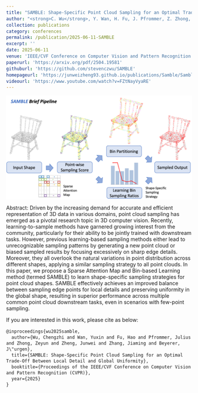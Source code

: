 ```yaml
---
title: "SAMBLE: Shape-Specific Point Cloud Sampling for an Optimal Trade-Off Between Local Detail and Global Uniformity"
author: "<strong>C. Wu</strong>, Y. Wan, H. Fu, J. Pfrommer, Z. Zhong, J. Zheng, J. Zhang, and J. Beyerer"
collection: publications
category: conferences
permalink: /publication/2025-06-11-SAMBLE
excerpt: ''
date: 2025-06-11
venue: 'IEEE/CVF Conference on Computer Vision and Pattern Recognition (CVPR)'
paperurl: 'https://arxiv.org/pdf/2504.19581'
githuburl: 'https://github.com/stevenczwu/SAMBLE'
homepageurl: 'https://junweizheng93.github.io/publications/Samble/Samble.html'
videourl: 'https://www.youtube.com/watch?v=FZtNayVyaRE'
---
```


<img src="./images/teasers/teaser_SAMBLE.png" alt="teaser_SAMBLE" style="display: block; margin: auto;">

Abstract: Driven by the increasing demand for accurate and efficient representation of 3D data in various domains, point cloud sampling has emerged as a pivotal research topic in 3D computer vision. Recently, learning-to-sample methods have garnered growing interest from the community, particularly for their ability to be jointly trained with downstream tasks. However, previous learning-based sampling methods either lead to unrecognizable sampling patterns by generating a new point cloud or biased sampled results by focusing excessively on sharp edge details. Moreover, they all overlook the natural variations in point distribution across different shapes, applying a similar sampling strategy to all point clouds. In this paper, we propose a Sparse Attention Map and Bin-based Learning method (termed SAMBLE) to learn shape-specific sampling strategies for point cloud shapes. SAMBLE effectively achieves an improved balance between sampling edge points for local details and preserving uniformity in the global shape, resulting in superior performance across multiple common point cloud downstream tasks, even in scenarios with few-point sampling.


If you are interested in this work, please cite as below:

```text
@inproceedings{wu2025samble,
  author={Wu, Chengzhi and Wan, Yuxin and Fu, Hao and Pfrommer, Julius and Zhong, Zeyun and Zheng, Junwei and Zhang, Jiaming and Beyerer, J\"urgen},
  title={SAMBLE: Shape-Specific Point Cloud Sampling for an Optimal Trade-Off Between Local Detail and Global Uniformity},
  booktitle={Proceedings of the IEEE/CVF Conference on Computer Vision and Pattern Recognition (CVPR)},
  year={2025}
}
```
